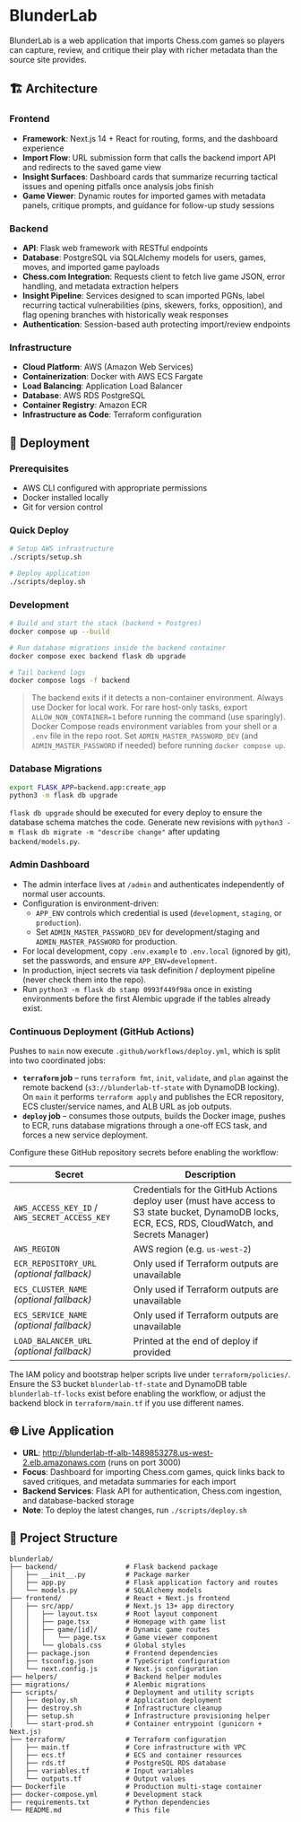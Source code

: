 # BlunderLab

BlunderLab is a web application that imports Chess.com games so players can capture, review, and critique their play with richer metadata than the source site provides.

## 🏗️ Architecture

### Frontend
- **Framework**: Next.js 14 + React for routing, forms, and the dashboard experience
- **Import Flow**: URL submission form that calls the backend import API and redirects to the saved game view
- **Insight Surfaces**: Dashboard cards that summarize recurring tactical issues and opening pitfalls once analysis jobs finish
- **Game Viewer**: Dynamic routes for imported games with metadata panels, critique prompts, and guidance for follow-up study sessions

### Backend
- **API**: Flask web framework with RESTful endpoints
- **Database**: PostgreSQL via SQLAlchemy models for users, games, moves, and imported game payloads
- **Chess.com Integration**: Requests client to fetch live game JSON, error handling, and metadata extraction helpers
- **Insight Pipeline**: Services designed to scan imported PGNs, label recurring tactical vulnerabilities (pins, skewers, forks, opposition), and flag opening branches with historically weak responses
- **Authentication**: Session-based auth protecting import/review endpoints

### Infrastructure
- **Cloud Platform**: AWS (Amazon Web Services)
- **Containerization**: Docker with AWS ECS Fargate
- **Load Balancing**: Application Load Balancer
- **Database**: AWS RDS PostgreSQL
- **Container Registry**: Amazon ECR
- **Infrastructure as Code**: Terraform configuration

## 🚀 Deployment

### Prerequisites
- AWS CLI configured with appropriate permissions
- Docker installed locally
- Git for version control

### Quick Deploy
```bash
# Setup AWS infrastructure
./scripts/setup.sh

# Deploy application
./scripts/deploy.sh
```

### Development
```bash
# Build and start the stack (backend + Postgres)
docker compose up --build

# Run database migrations inside the backend container
docker compose exec backend flask db upgrade

# Tail backend logs
docker compose logs -f backend
```

> The backend exits if it detects a non-container environment. Always use Docker for local work. For rare host-only tasks, export `ALLOW_NON_CONTAINER=1` before running the command (use sparingly).
> Docker Compose reads environment variables from your shell or a `.env` file in the repo root. Set `ADMIN_MASTER_PASSWORD_DEV` (and `ADMIN_MASTER_PASSWORD` if needed) before running `docker compose up`.

### Database Migrations
```bash
export FLASK_APP=backend.app:create_app
python3 -m flask db upgrade
```

`flask db upgrade` should be executed for every deploy to ensure the database schema matches the code. Generate new revisions with `python3 -m flask db migrate -m "describe change"` after updating `backend/models.py`.

### Admin Dashboard
- The admin interface lives at `/admin` and authenticates independently of normal user accounts.
- Configuration is environment-driven:
  - `APP_ENV` controls which credential is used (`development`, `staging`, or `production`).
  - Set `ADMIN_MASTER_PASSWORD_DEV` for development/staging and `ADMIN_MASTER_PASSWORD` for production.
- For local development, copy `.env.example` to `.env.local` (ignored by git), set the passwords, and ensure `APP_ENV=development`.
- In production, inject secrets via task definition / deployment pipeline (never check them into the repo).
- Run `python3 -m flask db stamp 0993f449f98a` once in existing environments before the first Alembic upgrade if the tables already exist.

### Continuous Deployment (GitHub Actions)
Pushes to `main` now execute `.github/workflows/deploy.yml`, which is split into two coordinated jobs:
- **`terraform` job** – runs `terraform fmt`, `init`, `validate`, and `plan` against the remote backend (`s3://blunderlab-tf-state` with DynamoDB locking). On `main` it performs `terraform apply` and publishes the ECR repository, ECS cluster/service names, and ALB URL as job outputs.
- **`deploy` job** – consumes those outputs, builds the Docker image, pushes to ECR, runs database migrations through a one-off ECS task, and forces a new service deployment.

Configure these GitHub repository secrets before enabling the workflow:

| Secret | Description |
| --- | --- |
| `AWS_ACCESS_KEY_ID` / `AWS_SECRET_ACCESS_KEY` | Credentials for the GitHub Actions deploy user (must have access to S3 state bucket, DynamoDB locks, ECR, ECS, RDS, CloudWatch, and Secrets Manager) |
| `AWS_REGION` | AWS region (e.g. `us-west-2`) |
| `ECR_REPOSITORY_URL` *(optional fallback)* | Only used if Terraform outputs are unavailable |
| `ECS_CLUSTER_NAME` *(optional fallback)* | Only used if Terraform outputs are unavailable |
| `ECS_SERVICE_NAME` *(optional fallback)* | Only used if Terraform outputs are unavailable |
| `LOAD_BALANCER_URL` *(optional fallback)* | Printed at the end of deploy if provided |

The IAM policy and bootstrap helper scripts live under `terraform/policies/`. Ensure the S3 bucket `blunderlab-tf-state` and DynamoDB table `blunderlab-tf-locks` exist before enabling the workflow, or adjust the backend block in `terraform/main.tf` if you use different names.

## 🌐 Live Application

- **URL**: http://blunderlab-tf-alb-1489853278.us-west-2.elb.amazonaws.com (runs on port 3000)
- **Focus**: Dashboard for importing Chess.com games, quick links back to saved critiques, and metadata summaries for each import
- **Backend Services**: Flask API for authentication, Chess.com ingestion, and database-backed storage
- **Note**: To deploy the latest changes, run `./scripts/deploy.sh`

## 📂 Project Structure

```
blunderlab/
├── backend/                 # Flask backend package
│   ├── __init__.py          # Package marker
│   ├── app.py               # Flask application factory and routes
│   └── models.py            # SQLAlchemy models
├── frontend/                # React + Next.js frontend
│   ├── src/app/             # Next.js 13+ app directory
│   │   ├── layout.tsx       # Root layout component
│   │   ├── page.tsx         # Homepage with game list
│   │   ├── game/[id]/       # Dynamic game routes
│   │   │   └── page.tsx     # Game viewer component
│   │   └── globals.css      # Global styles
│   ├── package.json         # Frontend dependencies
│   ├── tsconfig.json        # TypeScript configuration
│   └── next.config.js       # Next.js configuration
├── helpers/                 # Backend helper modules
├── migrations/              # Alembic migrations
├── scripts/                 # Deployment and utility scripts
│   ├── deploy.sh            # Application deployment
│   ├── destroy.sh           # Infrastructure cleanup
│   ├── setup.sh             # Infrastructure provisioning helper
│   └── start-prod.sh        # Container entrypoint (gunicorn + Next.js)
├── terraform/               # Terraform configuration
│   ├── main.tf              # Core infrastructure with VPC
│   ├── ecs.tf               # ECS and container resources
│   ├── rds.tf               # PostgreSQL RDS database
│   ├── variables.tf         # Input variables
│   └── outputs.tf           # Output values
├── Dockerfile               # Production multi-stage container
├── docker-compose.yml       # Development stack
├── requirements.txt         # Python dependencies
└── README.md                # This file
```
